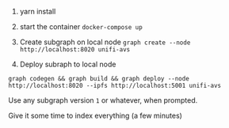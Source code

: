 1. yarn install

2. start the container
`docker-compose up`

3. Create subgraph on local node `graph create --node http://localhost:8020 unifi-avs`

4. Deploy subraph to local node

```
graph codegen && graph build && graph deploy --node http://localhost:8020 --ipfs http://localhost:5001 unifi-avs
```

Use any subgraph version `1` or whatever, when prompted.

Give it some time to index everything (a few minutes)
